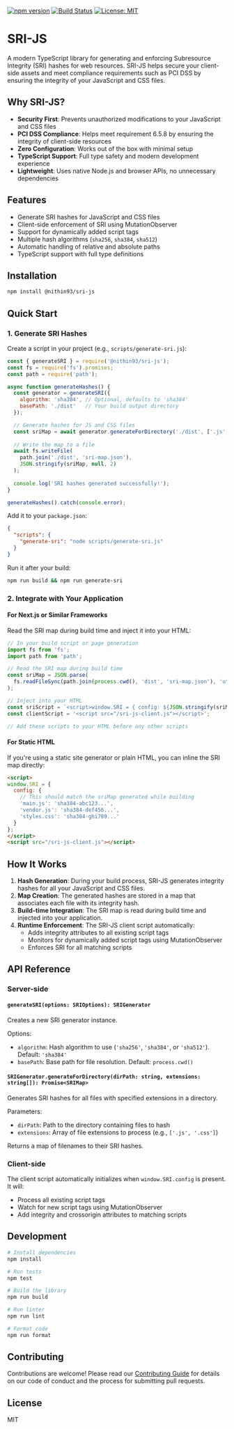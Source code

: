 [![npm version](https://img.shields.io/npm/v/@nithin93/sri-js.svg)](https://www.npmjs.com/package/@nithin93/sri-js)
[![Build Status](https://github.com/nithin-murali-arch/sri-js/actions/workflows/ci.yml/badge.svg?branch=main)](https://github.com/nithin-murali-arch/sri-js/actions/workflows/ci.yml)
[![License: MIT](https://img.shields.io/badge/License-MIT-yellow.svg)](https://opensource.org/licenses/MIT)

# SRI-JS

A modern TypeScript library for generating and enforcing Subresource Integrity (SRI) hashes for web resources. SRI-JS helps secure your client-side assets and meet compliance requirements such as PCI DSS by ensuring the integrity of your JavaScript and CSS files.

## Why SRI-JS?

- **Security First**: Prevents unauthorized modifications to your JavaScript and CSS files
- **PCI DSS Compliance**: Helps meet requirement 6.5.8 by ensuring the integrity of client-side resources
- **Zero Configuration**: Works out of the box with minimal setup
- **TypeScript Support**: Full type safety and modern development experience
- **Lightweight**: Uses native Node.js and browser APIs, no unnecessary dependencies

## Features

- Generate SRI hashes for JavaScript and CSS files
- Client-side enforcement of SRI using MutationObserver
- Support for dynamically added script tags
- Multiple hash algorithms (`sha256`, `sha384`, `sha512`)
- Automatic handling of relative and absolute paths
- TypeScript support with full type definitions

## Installation

```bash
npm install @nithin93/sri-js
```

## Quick Start

### 1. Generate SRI Hashes

Create a script in your project (e.g., `scripts/generate-sri.js`):

```javascript
const { generateSRI } = require('@nithin93/sri-js');
const fs = require('fs').promises;
const path = require('path');

async function generateHashes() {
  const generator = generateSRI({
    algorithm: 'sha384', // Optional, defaults to 'sha384'
    basePath: './dist'   // Your build output directory
  });

  // Generate hashes for JS and CSS files
  const sriMap = await generator.generateForDirectory('./dist', ['.js', '.css']);
  
  // Write the map to a file
  await fs.writeFile(
    path.join('./dist', 'sri-map.json'),
    JSON.stringify(sriMap, null, 2)
  );
  
  console.log('SRI hashes generated successfully!');
}

generateHashes().catch(console.error);
```

Add it to your `package.json`:

```json
{
  "scripts": {
    "generate-sri": "node scripts/generate-sri.js"
  }
}
```

Run it after your build:

```bash
npm run build && npm run generate-sri
```

### 2. Integrate with Your Application

#### For Next.js or Similar Frameworks

Read the SRI map during build time and inject it into your HTML:

```typescript
// In your build script or page generation
import fs from 'fs';
import path from 'path';

// Read the SRI map during build time
const sriMap = JSON.parse(
  fs.readFileSync(path.join(process.cwd(), 'dist', 'sri-map.json'), 'utf-8')
);

// Inject into your HTML
const sriScript = `<script>window.SRI = { config: ${JSON.stringify(sriMap)} };</script>`;
const clientScript = '<script src="/sri-js-client.js"></script>';

// Add these scripts to your HTML before any other scripts
```

#### For Static HTML

If you're using a static site generator or plain HTML, you can inline the SRI map directly:

```html
<script>
window.SRI = {
  config: {
    // This should match the sriMap generated while building
    'main.js': 'sha384-abc123...',
    'vendor.js': 'sha384-def456...',
    'styles.css': 'sha384-ghi789...'
  }
};
</script>
<script src="/sri-js-client.js"></script>
```

## How It Works

1. **Hash Generation**: During your build process, SRI-JS generates integrity hashes for all your JavaScript and CSS files.
2. **Map Creation**: The generated hashes are stored in a map that associates each file with its integrity hash.
3. **Build-time Integration**: The SRI map is read during build time and injected into your application.
4. **Runtime Enforcement**: The SRI-JS client script automatically:
   - Adds integrity attributes to all existing script tags
   - Monitors for dynamically added script tags using MutationObserver
   - Enforces SRI for all matching scripts

## API Reference

### Server-side

#### `generateSRI(options: SRIOptions): SRIGenerator`

Creates a new SRI generator instance.

Options:
- `algorithm`: Hash algorithm to use (`'sha256'`, `'sha384'`, or `'sha512'`). Default: `'sha384'`
- `basePath`: Base path for file resolution. Default: `process.cwd()`

#### `SRIGenerator.generateForDirectory(dirPath: string, extensions: string[]): Promise<SRIMap>`

Generates SRI hashes for all files with specified extensions in a directory.

Parameters:
- `dirPath`: Path to the directory containing files to hash
- `extensions`: Array of file extensions to process (e.g., `['.js', '.css']`)

Returns a map of filenames to their SRI hashes.

### Client-side

The client script automatically initializes when `window.SRI.config` is present. It will:
- Process all existing script tags
- Watch for new script tags using MutationObserver
- Add integrity and crossorigin attributes to matching scripts

## Development

```bash
# Install dependencies
npm install

# Run tests
npm test

# Build the library
npm run build

# Run linter
npm run lint

# Format code
npm run format
```

## Contributing

Contributions are welcome! Please read our [Contributing Guide](CONTRIBUTING.md) for details on our code of conduct and the process for submitting pull requests.

## License

MIT
